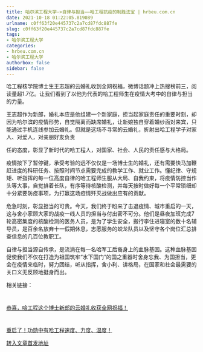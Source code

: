 ```yaml
---
title: 哈尔滨工程大学->自律与担当——哈工程抗疫的制胜法宝 | hrbeu.com.cn
date: 2021-10-18 01:22:05.819089
urlname: c0ff63f20e445737c2a7cd87fdc887fe
slug: c0ff63f20e445737c2a7cd87fdc887fe
tags: 
- 哈尔滨工程大学
categories:
- hrbeu.com.cn
- 哈尔滨工程大学
authorbox: false
sidebar: false
---
```

哈工程核学院博士生王志超的云婚礼收到全网祝福，微博话题冲上热搜榜前三，阅读量超1.7亿。让我们看到了以他为代表的哈工程师生在疫情大考中的自律与担当的力量。

王志超作为新郎，婚礼本应是他组建一个新家庭，担当起家庭责任的重要时刻，却因为哈尔滨的疫情形势，自觉隔离而缺席婚礼，让新娘独自穿着婚纱面对来宾，只能通过手机连线参加云婚礼。但就是这场不寻常的云婚礼，折射出哈工程学子对家人、对爱人，对亲朋好友负责
<!--more-->
任的态度，彰显了新时代的哈工程人，对国家、社会、人民的责任感与大格局。

疫情按下了暂停键，承受考验的远不仅仅是一场博士生的婚礼，还有需要快马加鞭赶进度的科研任务、按照时间节点需要完成的教学工作、就业工作。懂纪律、守规矩、听指挥的每一位高度自律的哈工程师生服从大局、自我约束，将疫情防控当作头等大事，自觉排着长队，有序等待核酸检测，并每天按时做好每一个平常琐细却十分紧要防疫事项，为打赢这场疫情歼灭战做出应有的贡献。

危急时刻，彰显担当的可贵。今天，我们终于盼来了击退疫情、城市重启的一天，这与舍小家顾大家的战疫一线人员的担当与付出密不可分。他们是昼夜加班完成7轮高密集度的核酸检测的医务人员，是为了学生安全，搬行李住进寝室的数十名辅导员，是百余名放弃十一假期休息，志愿服务的蛟龙队员以及坚守各个岗位汇总排查信息的几百位教职工。

自律与担当源自传承，是流淌在每一名哈军工后裔身上的血脉基因。这种血脉基因促使我们不仅在打造为祖国筑牢“水下国门”的国之重器时舍身忘我、为国担当，更会在疫情来临时，努力团结，听从指挥，舍小利、讲格局，在国家和社会最需要的关口义无反顾地挺身而出。

相关链接：

#

[恭喜，哈工程这个博士新郎的云婚礼收获全网祝福！](https://mp.weixin.qq.com/s/TB5tgPch74Qjfxn7wABJjw)

#

[重启了！功勋中有哈工程速度、力度、温度！](https://mp.weixin.qq.com/s/QY3i51H8bVBS_ocIo0oOnQ)



[转入文章首发地址](http://gongxue.cn/info/1141/68191.htm)